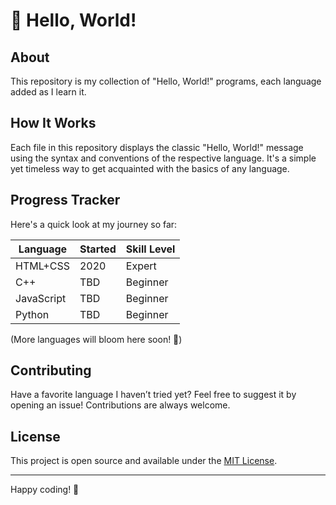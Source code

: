 # 🌷 Hello, World!  

## About  
This repository is my collection of "Hello, World!" programs, each language added as I learn it.  

## How It Works  
Each file in this repository displays the classic "Hello, World!" message using the syntax and conventions of the respective language. It's a simple yet timeless way to get acquainted with the basics of any language.  

## Progress Tracker  
Here's a quick look at my journey so far:  

| Language   | Started | Skill Level |  
|------------|---------|-------------|  
| HTML+CSS   | 2020    | Expert      |  
| C++        | TBD     | Beginner    |  
| JavaScript | TBD     | Beginner    |  
| Python     | TBD     | Beginner    |  

(More languages will bloom here soon! 🌸)

## Contributing  
Have a favorite language I haven’t tried yet? Feel free to suggest it by opening an issue! Contributions are always welcome.  

## License  
This project is open source and available under the [MIT License](LICENSE).  

---

Happy coding! 🌼
